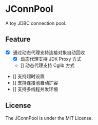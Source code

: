 # JConnPool

A toy JDBC connection pool.

## Feature

- [x] 通过动态代理支持连接对象自动回收
  - [x] 动态代理支持 JDK Proxy 方式
  - [] 动态代理支持 Cglib 方式
- [] 支持超时设置
- [] 支持连接池自动扩容
- [] 支持多线程并发环境

## License

The JConnPool is under the MIT License.
